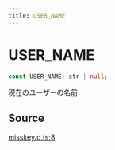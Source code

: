 ```yaml
---
title: USER_NAME
---
```


# USER_NAME

```ts
const USER_NAME: str | null;
```

現在のユーザーの名前

## Source

[misskey.d.ts:8](https://github.com/slofp/aitslib/blob/1ed98771d7c48e377ec0f281f31b5b28ab0eeca0/src/misskey.d.ts#L8)
